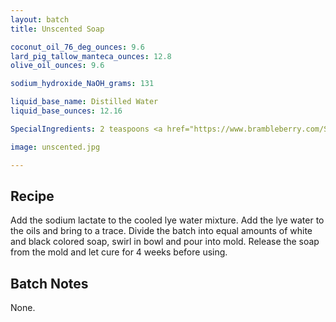 ```yaml
---
layout: batch
title: Unscented Soap

coconut_oil_76_deg_ounces: 9.6
lard_pig_tallow_manteca_ounces: 12.8
olive_oil_ounces: 9.6

sodium_hydroxide_NaOH_grams: 131

liquid_base_name: Distilled Water
liquid_base_ounces: 12.16

SpecialIngredients: 2 teaspoons <a href="https://www.brambleberry.com/Sodium-Lactate-P5127.aspx">sodium lactate</a>, 1 teaspoon <a href="https://www.brambleberry.com/titanium-dioxide-pigment-p4040.aspx">titanium dioxide pigment</a>, 1 teaspoon <a href="http://amzn.to/1P0vDQ6">hardwood activated charcoal powder</a>.

image: unscented.jpg

---
```


## Recipe
Add the sodium lactate to the cooled lye water mixture. Add the lye water to the oils and bring to a trace. Divide the batch into equal amounts of white and black colored soap, swirl in bowl and pour into mold. Release the soap from the mold and let cure for 4 weeks before using.

## Batch Notes
None.